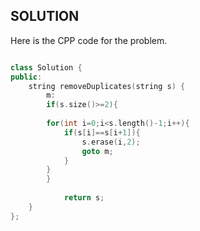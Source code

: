 ## SOLUTION
Here is the CPP code for the problem.

```cpp

class Solution {
public:
    string removeDuplicates(string s) {
        m:
        if(s.size()>=2){
        
        for(int i=0;i<s.length()-1;i++){
            if(s[i]==s[i+1]){
                s.erase(i,2);
                goto m;
            }
        }
        }
        
            return s;
    }
};

